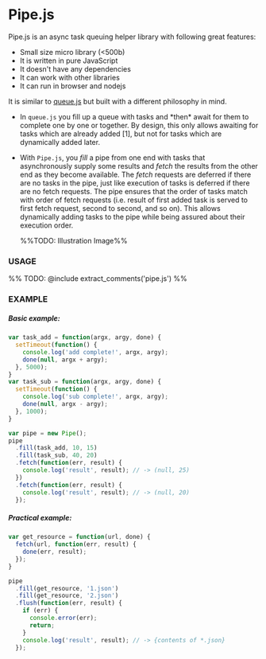 # Pipe.js
  
Pipe.js is an async task queuing helper library with following great features:

* Small size micro library (<500b)
* It is written in pure JavaScript
* It doesn't have any dependencies
* It can work with other libraries
* It can run in browser and nodejs

It is similar to [queue.js](mbostock/queue) but built with a different 
philosophy in mind. 
* In `queue.js` you fill up a queue with tasks and \*then\* await for them to 
  complete one by one or together. By design, this only allows awaiting for 
  tasks which are already added \[1\], but not for tasks which are dynamically 
  added later. 
* With `Pipe.js`, you *fill* a pipe from one end with tasks that 
  asynchronously supply some results and *fetch* the results from the other 
  end as they become available. The *fetch* requests are deferred if there are 
  no tasks in the pipe, just like execution of tasks is deferred if there are 
  no fetch requests. The pipe ensures that the order of tasks match with order 
  of fetch requests (i.e. result of first added task is served to first fetch 
  request, second to second, and so on). This allows dynamically adding tasks 
  to the pipe while being assured about their execution order.

  %%TODO: Illustration Image%%


### USAGE

  %% TODO: @include extract_comments('pipe.js') %%


### EXAMPLE

##### Basic example:

  ```javascript
  var task_add = function(argx, argy, done) { 
    setTimeout(function() {
      console.log('add complete!', argx, argy); 
      done(null, argx + argy);
    }, 5000);
  }
  var task_sub = function(argx, argy, done) { 
    setTimeout(function() {
      console.log('sub complete!', argx, argy); 
      done(null, argx - argy);
    }, 1000);
  }

  var pipe = new Pipe();
  pipe
    .fill(task_add, 10, 15)
    .fill(task_sub, 40, 20)
    .fetch(function(err, result) { 
      console.log('result', result); // -> (null, 25) 
    })
    .fetch(function(err, result) { 
      console.log('result', result); // -> (null, 20) 
    });
  ```

##### Practical example:

  ```javascript
  var get_resource = function(url, done) { 
    fetch(url, function(err, result) {
      done(err, result);
    });
  }

  pipe
    .fill(get_resource, '1.json')
    .fill(get_resource, '2.json')
    .flush(function(err, result) { 
      if (err) {
        console.error(err);
        return;
      }
      console.log('result', result); // -> {contents of *.json}
    });
  ```
